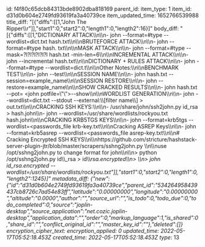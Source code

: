 id: f4f80c65dcb84313bde8902dba818169
parent_id: 
item_type: 1
item_id: d31d0b604e2749fd93619fa3a40739ce
item_updated_time: 1652766539988
title_diff: "[{\"diffs\":[[1,\"John The Ripper\\\r\"]],\"start1\":0,\"start2\":0,\"length1\":0,\"length2\":16}]"
body_diff: "[{\"diffs\":[[1,\"DICTIONARY ATTACK\\\n\\\n- john --format=#type --wordlist=dict.txt hash.txt\\\n\\\nBRUTEFORCE ATTACK\\\n\\\n- john --format=#type hash. txt\\\n\\\nMASK ATTACK\\\n\\\n- john --format=#type --mask=?l?l?l?l?l?l hash.txt -min-len=6\\\n\\\nINCREMENTAL ATTACK\\\n\\\n- john --incremental hash.txt\\\n\\\nDICTIONARY + RULES ATTACK\\\n\\\n- john --format=#type --wordlist=dict.t\\\n\\\nOther Notes:\\\n\\\nBENCHMARK TEST\\\n\\\n- john --test\\\n\\\nSESSION NAME\\\n\\\n- john hash.txt --session=example_name\\\n\\\nSESSION RESTORE\\\n\\\n- john --restore=example_name\\\n\\\nSHOW CRACKED RESULTS\\\n\\\n- john hash.txt --pot= <john potfile=\\\"\\\">--show</john>\\\n\\\nWORDLIST GENERATION\\\n\\\n- john --wordlist=dict.txt --stdout --external:\\\\[filter name\\\\] > out.txt\\\n\\\nCRACKING SSH KEYS:\\\n\\\n- /usr/share/john/ssh2john.py id_rsa > hash.john\\\n- john --wordlist=/usr/share/wordlists/rockyou.txt hash.john\\\n\\\nCRACKING KRB5TGS KEYS\\\n\\\n- john --format=krb5tgs --wordlist=<passwords_file krb-key.txt\\\n\\\nCracking ASREP Keys\\\n\\\n- john --format=krb5asrep --wordlist=<passwords_file asrep-key.txt\\\n\\\n# Cracking Encrypted SSH KEYS\\\n\\\nhttps://github.com/stricture/hashstack-server-plugin-jtr/blob/master/scrapers/sshng2john.py \\\n\\\nuse /opt/sshng2john.py to change format for john\\\n\\\n> python /opt/sshng2john.py id\\\\_rsa > id\\\\_rsa.encrypted\\\n> \\\n> john id_rsa.encrypted --wordlist=/usr/share/wordlists/rockyou.txt\"]],\"start1\":0,\"start2\":0,\"length1\":0,\"length2\":1245}]"
metadata_diff: {"new":{"id":"d31d0b604e2749fd93619fa3a40739ce","parent_id":"534264958439437cb8726c7ad54e83ff","latitude":"0.00000000","longitude":"0.00000000","altitude":"0.0000","author":"","source_url":"","is_todo":0,"todo_due":0,"todo_completed":0,"source":"joplin-desktop","source_application":"net.cozic.joplin-desktop","application_data":"","order":0,"markup_language":1,"is_shared":0,"share_id":"","conflict_original_id":"","master_key_id":""},"deleted":[]}
encryption_cipher_text: 
encryption_applied: 0
updated_time: 2022-05-17T05:52:18.453Z
created_time: 2022-05-17T05:52:18.453Z
type_: 13